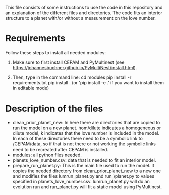 This file consists of some instructions to use the code in this repository and an explanation of the different files and directories. The code fits an interior structure to a planet with/or without a measurement on the love number. 

# Requirements

Follow these steps to install all needed modules:
1. Make sure to first install CEPAM and PyMultinest (see <https://johannesbuchner.github.io/PyMultiNest/install.html>). 

2. Then, type in the command line:
        cd modules
        pip install -r requirements.txt
        pip install . (or 'pip install -e .' if you want to install them in editable mode)

# Description of the files

- clean\_prior\_planet\_new: In here there are directories that are copied to run the model on a new planet. hom/dilute indicates a homogeneous or dilute model, k indicates that the love number is included in the model. In each of these directories there need to be a symbolic link to /CEPAM/data, so if that is not there or not working the symbolic links need to be recreated after CEPAM is installed.
- modules: all python files needed.
- planets\_love\_number.csv: data that is needed to fit an interior model.
- prepare\_run\_planet.py: This is the main file used to run the model. It copies the needed directory from clean\_prior\_planet\_new to a new one and modifies the files lumrun\_planet.py and run_\planet.py to values specified in planets\_love\_number.csv. lumrun\_planet.py will do an evolution run and run\_planet.py will fit a static model using PyMultinest.

 
